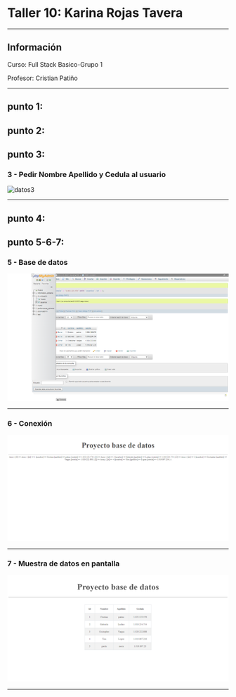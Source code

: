 <h1>Taller 10: Karina Rojas Tavera</h1>
<hr>
<h2>Información</h2>
<p>Curso: Full Stack Basico-Grupo 1 <p>
<p>Profesor: Cristian Patiño<p>
<hr>
<h2>punto 1:</h2>

<h2>punto 2:</h2>

<h2>punto 3:</h2>
<h3>3 - Pedir Nombre Apellido y Cedula al usuario</h3>
<img src="./public/images/datos3git add ..png" 
alt="datos3">
<hr>

<h2>punto 4:</h2>

<h2>punto 5-6-7:</h2>
<h3>5 - Base de datos</h3>
<img src="./public/images/mysql.png" 
alt="mysql">
<hr>
<h3>6 - Conexión</h3>
<img src="./public/images/conection.png" 
alt="connection">
<hr>
<h3>7 - Muestra de datos en pantalla</h3>
<img src="./public/images/bd.png" 
alt="bd">
<hr>





